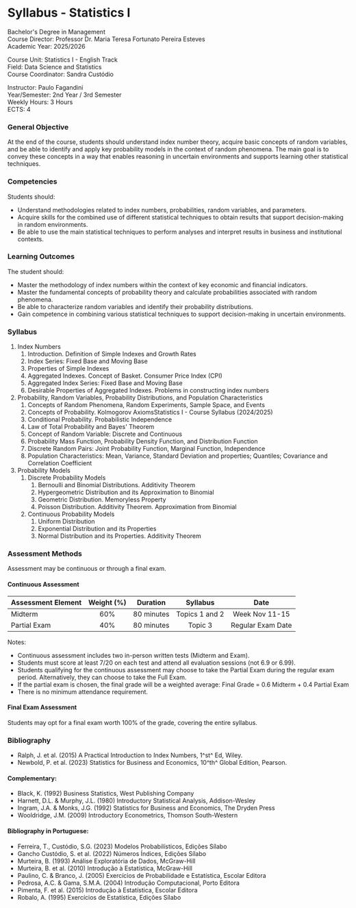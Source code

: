 
<style>
body {
    margin: 40px;
    max-width: 800px;
    margin: 0 auto;
    padding: 20px;
}
</style>

# Syllabus \- Statistics I

Bachelor's Degree in Management  
Course Director: Professor Dr. Maria Teresa Fortunato Pereira Esteves  
Academic Year: 2025/2026

Course Unit: Statistics I \- English Track  
Field: Data Science and Statistics  
Course Coordinator: Sandra Custódio

Instructor: Paulo Fagandini  
Year/Semester: 2nd Year / 3rd Semester  
Weekly Hours: 3 Hours  
ECTS: 4

### General Objective

At the end of the course, students should understand index number theory, acquire basic concepts of random variables, and be able to identify and apply key probability models in the context of random phenomena. The main goal is to convey these concepts in a way that enables reasoning in uncertain environments and supports learning other statistical techniques.

### Competencies

Students should:

* Understand methodologies related to index numbers, probabilities, random variables, and parameters.  
* Acquire skills for the combined use of different statistical techniques to obtain results that support decision-making in random environments.  
* Be able to use the main statistical techniques to perform analyses and interpret results in business and institutional contexts.

### Learning Outcomes

The student should:

* Master the methodology of index numbers within the context of key economic and financial indicators.  
* Master the fundamental concepts of probability theory and calculate probabilities associated with random phenomena.  
* Be able to characterize random variables and identify their probability distributions.  
* Gain competence in combining various statistical techniques to support decision-making in uncertain environments.

### Syllabus

1. Index Numbers  
   1. Introduction. Definition of Simple Indexes and Growth Rates  
   2. Index Series: Fixed Base and Moving Base  
   3. Properties of Simple Indexes  
   4. Aggregated Indexes. Concept of Basket. Consumer Price Index (CPI)  
   5. Aggregated Index Series: Fixed Base and Moving Base  
   6. Desirable Properties of Aggregated Indexes. Problems in constructing index numbers  
2. Probability, Random Variables, Probability Distributions, and Population Characteristics  
   1. Concepts of Random Phenomena, Random Experiments, Sample Space, and Events  
   2. Concepts of Probability. Kolmogorov AxiomsStatistics I \- Course Syllabus (2024/2025)  
   3. Conditional Probability. Probabilistic Independence  
   4. Law of Total Probability and Bayes' Theorem  
   5. Concept of Random Variable: Discrete and Continuous  
   6. Probability Mass Function, Probability Density Function, and Distribution Function  
   7. Discrete Random Pairs: Joint Probability Function, Marginal Function, Independence  
   8. Population  Characteristics:  Mean,  Variance,  Standard  Deviation  and  properties;  Quantiles;  Covariance  and Correlation Coefficient  
3. Probability Models  
   1. Discrete Probability Models  
      1. Bernoulli and Binomial Distributions. Additivity Theorem  
      2. Hypergeometric Distribution and its Approximation to Binomial  
      3. Geometric Distribution. Memoryless Property  
      4. Poisson Distribution. Additivity Theorem. Approximation from Binomial  
   2. Continuous Probability Models  
      1. Uniform Distribution  
      2. Exponential Distribution and its Properties  
      3. Normal Distribution and its Properties. Additivity Theorem

### Assessment Methods

Assessment may be continuous or through a final exam.

#### Continuous Assessment

| Assessment Element | Weight (%) | Duration  | Syllabus  | Date |
| :---- | :---: | :---: | :---: | :---: |
| Midterm | 60% | 80 minutes | Topics 1 and 2 | Week Nov 11-15 |
| Partial Exam | 40% | 80 minutes | Topic 3 | Regular Exam Date |

Notes:

* Continuous assessment includes two in-person written tests (Midterm and Exam).  
* Students must score at least 7/20 on each test and attend all evaluation sessions (not 6.9 or 6.99).  
* Students qualifying for the continuous assessment may choose to take the Partial Exam during the regular exam period. Alternatively, they can choose to take the Full Exam.  
* If the partial exam is chosen, the final grade will be a weighted average: Final Grade \= 0.6 Midterm \+ 0.4 Partial Exam  
* There is no minimum attendance requirement.


#### Final Exam Assessment

Students may opt for a final exam worth 100% of the grade, covering the entire syllabus.

### Bibliography

* Ralph, J. et al. (2015) A Practical Introduction to Index Numbers, 1^st^ Ed, Wiley.
* Newbold, P. et al. (2023) Statistics for Business and Economics, 10^th^ Global Edition, Pearson.

#### Complementary:

* Black, K. (1992) Business Statistics, West Publishing Company  
* Harnett, D.L. & Murphy, J.L. (1980) Introductory Statistical Analysis, Addison-Wesley  
* Ingram, J.A. & Monks, J.G. (1992) Statistics for Business and Economics, The Dryden Press  
* Wooldridge, J.M. (2009) Introductory Econometrics, Thomson South-Western

#### Bibliography in Portuguese:

* Ferreira, T., Custódio, S.G. (2023) Modelos Probabilísticos, Edições Sílabo  
* Gancho Custódio, S. et al. (2022) Números Índices, Edições Sílabo  
* Murteira, B. (1993) Análise Exploratória de Dados, McGraw-Hill  
* Murteira, B. et al. (2010) Introdução à Estatística, McGraw-Hill  
* Paulino, C. & Branco, J. (2005) Exercícios de Probabilidade e Estatística, Escolar Editora  
* Pedrosa, A.C. & Gama, S.M.A. (2004) Introdução Computacional, Porto Editora  
* Pimenta, F. et al. (2015) Introdução à Estatística, Escolar Editora  
* Robalo, A. (1995) Exercícios de Estatística, Edições Sílabo